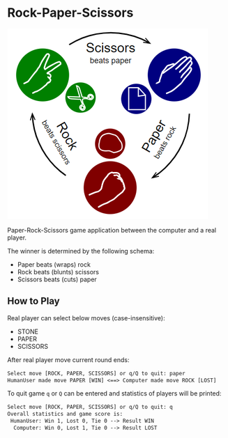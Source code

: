# Rock-Paper-Scissors

![img.png](resources/GameImage.png)

Paper-Rock-Scissors game application between the computer and a real player.

The winner is determined by the following schema:  
* Paper beats (wraps) rock  
* Rock beats (blunts) scissors  
* Scissors beats (cuts) paper

## How to Play

Real player can select below moves (case-insensitive):
* STONE
* PAPER
* SCISSORS

After real player move current round ends:

    Select move [ROCK, PAPER, SCISSORS] or q/Q to quit: paper
    HumanUser made move PAPER [WIN] <==> Computer made move ROCK [LOST]

To quit game `q` or `Q` can be entered and statistics of players will be printed:

    Select move [ROCK, PAPER, SCISSORS] or q/Q to quit: q
    Overall statistics and game score is:
     HumanUser: Win 1, Lost 0, Tie 0 --> Result WIN
      Computer: Win 0, Lost 1, Tie 0 --> Result LOST

